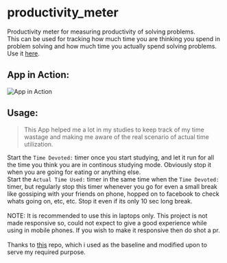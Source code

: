 # productivity_meter
Productivity meter for measuring productivity of solving problems.<br>
This can be used for tracking how much time you are thinking you spend in problem solving and how much time you actually spend solving problems.<br>
Use it [here](https://raghwendra-dey.github.io/productivity_meter/).<br>
## App in Action:
![App in Action](https://user-images.githubusercontent.com/45457947/89179149-c6864180-d5ac-11ea-9efa-7b2a516a3a07.png)
## Usage:
> This App helped me a lot in my studies to keep track of my time wastage and making me aware of the real scenario of actual time utilization.<br>

Start the `Time Devoted:` timer once you start studying, and let it run for all the time you think you are in continous studying mode. Obviously stop it when you are going for eating or anything else.<br>
Start the `Actual Time Used:` timer in the same time when the `Time Devoted:` timer, but regularly stop this timer whenever you go for even a small break like gossiping with your friends on phone, hopped on to facebook to check whats going on, etc, etc. Stop it even if its only 10 sec long break.<br>
<br>
NOTE: It is recommended to use this in laptops only. This project is not made responsive so, could not expect to give a good experience while using in mobile phones. If you wish to make it responsive then do shot a pr.<br><br>
Thanks to [this](https://github.com/nelsonic/stopwatch) repo, which i used as the baseline and modified upon to serve my required purpose.
